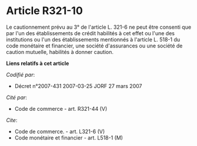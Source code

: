 # Article R321-10

Le cautionnement prévu au 3° de l'article L. 321-6 ne peut être consenti que par l'un des établissements de crédit habilités
à cet effet ou l'une des institutions ou l'un des établissements mentionnés à l'article L. 518-1 du code monétaire et
financier, une société d'assurances ou une société de caution mutuelle, habilités à donner caution.

**Liens relatifs à cet article**

_Codifié par_:

  - Décret n°2007-431 2007-03-25 JORF 27 mars 2007

_Cité par_:

  - Code de commerce - art. R321-44 (V)

_Cite_:

  - Code de commerce. - art. L321-6 (V)
  - Code monétaire et financier - art. L518-1 (M)
